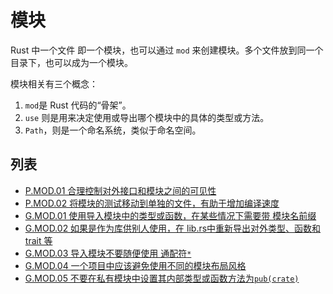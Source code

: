 # 模块

Rust 中一个文件 即一个模块，也可以通过  `mod` 来创建模块。多个文件放到同一个目录下，也可以成为一个模块。

模块相关有三个概念：

1. `mod`是 Rust 代码的“骨架”。
2. `use` 则是用来决定使用或导出哪个模块中的具体的类型或方法。
3. `Path`，则是一个命名系统，类似于命名空间。

## 列表

- [P.MOD.01 合理控制对外接口和模块之间的可见性](./module/P.MOD.01.md)
- [P.MOD.02 将模块的测试移动到单独的文件，有助于增加编译速度](./module/P.MOD.02.md)
- [G.MOD.01 使用导入模块中的类型或函数，在某些情况下需要带 模块名前缀](./module/G.MOD.01.md)
- [G.MOD.02 如果是作为库供别人使用，在 lib.rs中重新导出对外类型、函数和 trait 等](./module/G.MOD.02.md)
- [G.MOD.03 导入模块不要随便使用 通配符`*`](./module/G.MOD.03.md)
- [G.MOD.04 一个项目中应该避免使用不同的模块布局风格](./module/G.MOD.04.md)
- [G.MOD.05 不要在私有模块中设置其内部类型或函数方法为`pub(crate)`](./module/G.MOD.05.md)